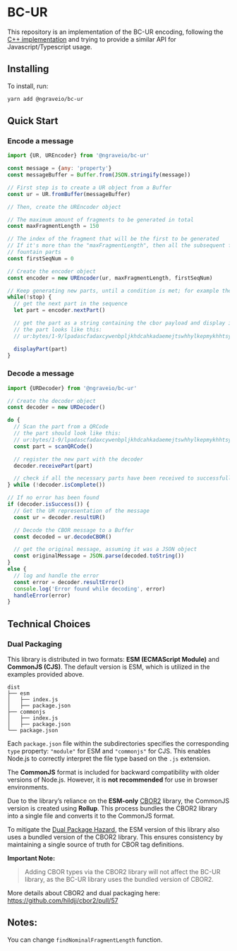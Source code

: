 # BC-UR

This repository is an implementation of the BC-UR encoding, following the [C++ implementation](https://github.com/BlockchainCommons/bc-ur) and trying to provide a similar API for Javascript/Typescript usage.

## Installing

To install, run:
```bash
yarn add @ngraveio/bc-ur
```

## Quick Start

### Encode a message

```js
import {UR, UREncoder} from '@ngraveio/bc-ur'

const message = {any: 'property'}
const messageBuffer = Buffer.from(JSON.stringify(message))

// First step is to create a UR object from a Buffer
const ur = UR.fromBuffer(messageBuffer)

// Then, create the UREncoder object

// The maximum amount of fragments to be generated in total
const maxFragmentLength = 150

// The index of the fragment that will be the first to be generated
// If it's more than the "maxFragmentLength", then all the subsequent fragments will only be
// fountain parts
const firstSeqNum = 0

// Create the encoder object
const encoder = new UREncoder(ur, maxFragmentLength, firstSeqNum)

// Keep generating new parts, until a condition is met; for example the user exits the page, or clicks "DONE"
while(!stop) {
  // get the next part in the sequence
  let part = encoder.nextPart()

  // get the part as a string containing the cbor payload and display it with whatever way
  // the part looks like this:
  // ur:bytes/1-9/lpadascfadaxcywenbpljkhdcahkadaemejtswhhylkepmykhhtsytsnoyoyaxaedsuttydmmhhpktpmsrjtdkgslpgh

  displayPart(part)
}
```

### Decode a message

```js
import {URDecoder} from '@ngraveio/bc-ur'

// Create the decoder object
const decoder = new URDecoder()

do {
  // Scan the part from a QRCode
  // the part should look like this:
  // ur:bytes/1-9/lpadascfadaxcywenbpljkhdcahkadaemejtswhhylkepmykhhtsytsnoyoyaxaedsuttydmmhhpktpmsrjtdkgslpgh
  const part = scanQRCode()

  // register the new part with the decoder
  decoder.receivePart(part)

  // check if all the necessary parts have been received to successfully decode the message
} while (!decoder.isComplete())

// If no error has been found
if (decoder.isSuccess()) {
  // Get the UR representation of the message
  const ur = decoder.resultUR()

  // Decode the CBOR message to a Buffer
  const decoded = ur.decodeCBOR()

  // get the original message, assuming it was a JSON object
  const originalMessage = JSON.parse(decoded.toString())
}
else {
  // log and handle the error
  const error = decoder.resultError()
  console.log('Error found while decoding', error)
  handleError(error)
}

```


## Technical Choices

### Dual Packaging

This library is distributed in two formats: **ESM (ECMAScript Module)** and **CommonJS (CJS)**. The default version is ESM, which is utilized in the examples provided above.

```
dist
├── esm
│   ├── index.js
│   ├── package.json
├── commonjs
│   ├── index.js
│   ├── package.json
└── package.json
```


Each `package.json` file within the subdirectories specifies the corresponding `type` property: `"module"` for ESM and `"commonjs"` for CJS. This enables Node.js to correctly interpret the file type based on the `.js` extension.

The **CommonJS** format is included for backward compatibility with older versions of Node.js. However, it is **not recommended** for use in browser environments.

Due to the library’s reliance on the **ESM-only** [CBOR2](https://github.com/hildjj/cbor2) library, the CommonJS version is created using **Rollup**. This process bundles the CBOR2 library into a single file and converts it to the CommonJS format.

To mitigate the [Dual Package Hazard](https://nodejs.org/docs/latest-v18.x/api/packages.html#dual-package-hazard), the ESM version of this library also uses a bundled version of the CBOR2 library. This ensures consistency by maintaining a single source of truth for CBOR tag definitions.

**Important Note:**
> Adding CBOR types via the CBOR2 library will not affect the BC-UR library, as the BC-UR library uses the bundled version of CBOR2.


More details about CBOR2 and dual packaging here: https://github.com/hildjj/cbor2/pull/57

## Notes:

You can change `findNominalFragmentLength` function.